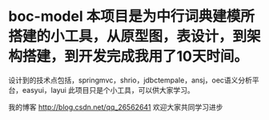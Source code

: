 # boc-model  本项目是为中行词典建模所搭建的小工具，从原型图，表设计，到架构搭建，到开发完成我用了10天时间。
设计到的技术点包括，springmvc，shrio，jdbctempale，ansj，oec语义分析平台，easyui，layui
此项目只是个小工具，可以供大家学习。

我的博客  http://blog.csdn.net/qq_26562641 欢迎大家共同学习进步
